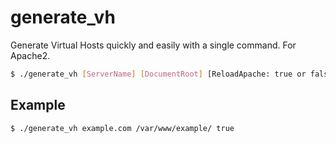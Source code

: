# generate_vh

Generate Virtual Hosts quickly and easily with a single command.
For Apache2.

```sh
$ ./generate_vh [ServerName] [DocumentRoot] [ReloadApache: true or false]
```

## Example

```sh
$ ./generate_vh example.com /var/www/example/ true
```
